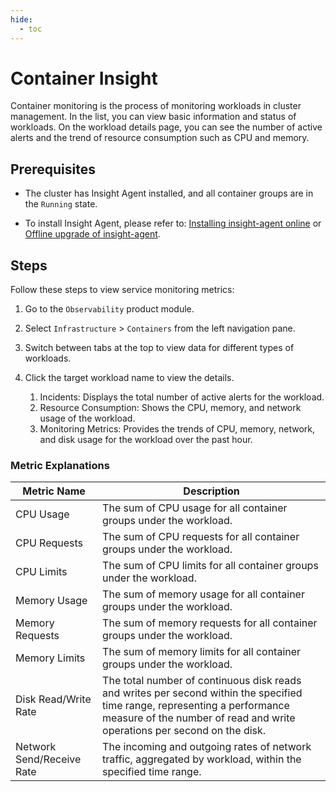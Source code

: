 ```yaml
---
hide:
  - toc
---
```


# Container Insight

Container monitoring is the process of monitoring workloads in cluster management. In the list, you can view basic information and status of workloads. On the workload details page, you can see the number of active alerts and the trend of resource consumption such as CPU and memory.

## Prerequisites

- The cluster has Insight Agent installed, and all container groups are in the `Running` state.

- To install Insight Agent, please refer to: [Installing insight-agent online](../../../insight/quickstart/install/install-agent.md) or [Offline upgrade of insight-agent](../../../insight/quickstart/install/offline-install.md).

## Steps

Follow these steps to view service monitoring metrics:

1. Go to the `Observability` product module.

2. Select `Infrastructure` > `Containers` from the left navigation pane.

3. Switch between tabs at the top to view data for different types of workloads.


4. Click the target workload name to view the details.

    1. Incidents: Displays the total number of active alerts for the workload.
    2. Resource Consumption: Shows the CPU, memory, and network usage of the workload.
    3. Monitoring Metrics: Provides the trends of CPU, memory, network, and disk usage for the workload over the past hour.


### Metric Explanations

| Metric Name | Description |
| -- | -- |
| CPU Usage | The sum of CPU usage for all container groups under the workload.|
| CPU Requests | The sum of CPU requests for all container groups under the workload.|
| CPU Limits | The sum of CPU limits for all container groups under the workload.|
| Memory Usage | The sum of memory usage for all container groups under the workload.|
| Memory Requests | The sum of memory requests for all container groups under the workload.|
| Memory Limits | The sum of memory limits for all container groups under the workload.|
| Disk Read/Write Rate | The total number of continuous disk reads and writes per second within the specified time range, representing a performance measure of the number of read and write operations per second on the disk.|
| Network Send/Receive Rate | The incoming and outgoing rates of network traffic, aggregated by workload, within the specified time range.|
